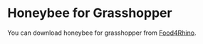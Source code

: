 # Honeybee for Grasshopper

You can download honeybee for grasshopper from [Food4Rhino](http://www.food4rhino.com/project/ladybug-honeybee).